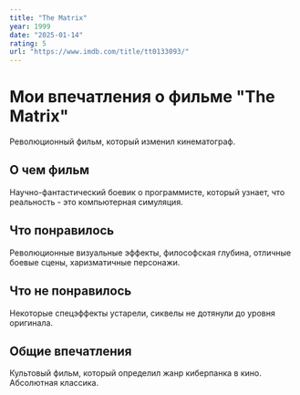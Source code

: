 ```yaml
---
title: "The Matrix"
year: 1999
date: "2025-01-14"
rating: 5
url: "https://www.imdb.com/title/tt0133093/"
---
```


# Мои впечатления о фильме "The Matrix"

Революционный фильм, который изменил кинематограф.

## О чем фильм

Научно-фантастический боевик о программисте, который узнает, что реальность - это компьютерная симуляция.

## Что понравилось

Революционные визуальные эффекты, философская глубина, отличные боевые сцены, харизматичные персонажи.

## Что не понравилось

Некоторые спецэффекты устарели, сиквелы не дотянули до уровня оригинала.

## Общие впечатления

Культовый фильм, который определил жанр киберпанка в кино. Абсолютная классика.
